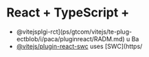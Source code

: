 # React + TypeScript + 

- @vitejsplgi-rct](ps/gtcom/vitejs/te-plug-ectblob/i/paca/pluginreact/RADM.md) u Ba
- [@vitejs/plugin-react-swc](https://github.com/vitejs/vite-plugin-react-swc) uses [SWC](https/


